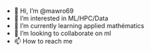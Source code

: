 - 👋 Hi, I’m @mawro69
- 👀 I’m interested in ML/HPC/Data
- 🌱 I’m currently learning applied mathématics
- 💞️ I’m looking to collaborate on ml
- 📫 How to reach me 

<!---
mawro69/mawro69 is a ✨ special ✨ repository because its `README.md` (this file) appears on your GitHub profile.
You can click the Preview link to take a look at your changes.
--->
